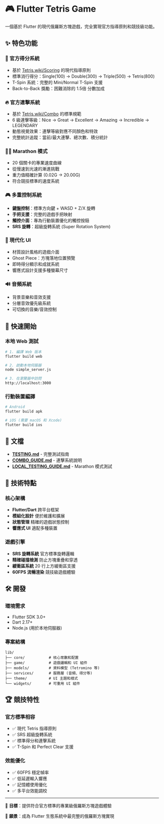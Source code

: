 # 🎮 Flutter Tetris Game

一個基於 Flutter 的現代俄羅斯方塊遊戲，完全實現官方指導原則和競技級功能。

## ✨ 特色功能

### 🎯 官方得分系統
- 基於 [Tetris.wiki/Scoring](https://tetris.wiki/Scoring) 的現代指導原則
- 標準消行得分：Single(100) → Double(300) → Triple(500) → Tetris(800)
- T-Spin 系統：完整的 Mini/Normal T-Spin 支援
- Back-to-Back 獎勵：困難消除的 1.5倍 分數加成

### 🔥 官方連擊系統
- 基於 [Tetris.wiki/Combo](https://tetris.wiki/Combo) 的標準規範
- 6 級連擊等級：Nice → Great → Excellent → Amazing → Incredible → LEGENDARY
- 動態視覺效果：連擊等級對應不同顏色和特效
- 完整統計追蹤：當前/最大連擊、總次數、積分統計

### 🏃‍♂️ Marathon 模式
- 20 個關卡的專業速度曲線
- 從慢速到光速的漸進挑戰
- 重力值精確計算 (0.02G → 20.00G)
- 符合競技標準的速度系統

### 🎮 多重控制系統
- **鍵盤控制**：標準方向鍵 + WASD + Z/X 旋轉
- **手把支援**：完整的遊戲手把映射
- **觸控介面**：專為行動裝置優化的觸控按鈕
- **SRS 旋轉**：超級旋轉系統 (Super Rotation System)

### 🎨 現代化 UI
- 材質設計風格的遊戲介面
- Ghost Piece：方塊落地位置預覽
- 即時得分顯示和成就系統
- 響應式設計支援多種螢幕尺寸

### 🔊 音頻系統
- 背景音樂和音效支援
- 分層音效優先級系統
- 可切換的音樂/音效控制

## 🚀 快速開始

### 本地 Web 測試
```bash
# 1. 編譯 Web 版本
flutter build web

# 2. 啟動本地伺服器
node simple_server.js

# 3. 在瀏覽器中訪問
http://localhost:3000
```

### 行動裝置編譯
```bash
# Android
flutter build apk

# iOS (需要 macOS 和 Xcode)
flutter build ios
```

## 📖 文檔

- **[TESTING.md](TESTING.md)** - 完整測試指南
- **[COMBO_GUIDE.md](COMBO_GUIDE.md)** - 連擊系統說明
- **[LOCAL_TESTING_GUIDE.md](LOCAL_TESTING_GUIDE.md)** - Marathon 模式測試

## 🎯 技術特點

### 核心架構
- **Flutter/Dart** 跨平台框架
- **模組化設計** 便於維護和擴展
- **狀態管理** 精確的遊戲狀態控制
- **響應式 UI** 適配多種裝置

### 遊戲引擎
- **SRS 旋轉系統** 官方標準旋轉邏輯
- **精確碰撞檢測** 防止方塊重疊和穿透
- **緩衝區系統** 20 行上方緩衝區支援
- **60FPS 流暢渲染** 競技級遊戲體驗

## 🛠️ 開發

### 環境需求
- Flutter SDK 3.0+
- Dart 2.17+
- Node.js (用於本地伺服器)

### 專案結構
```
lib/
├── core/           # 核心常數和配置
├── game/           # 遊戲邏輯和 UI 組件
├── models/         # 資料模型 (Tetromino 等)
├── services/       # 服務層 (音頻、得分等)
├── theme/          # UI 主題和樣式
└── widgets/        # 可重用 UI 組件
```

## 🏆 競技特性

### 官方標準相容
- ✅ 現代 Tetris 指導原則
- ✅ SRS 超級旋轉系統
- ✅ 標準得分和連擊系統
- ✅ T-Spin 和 Perfect Clear 支援

### 效能優化
- ✅ 60FPS 穩定幀率
- ✅ 低延遲輸入響應
- ✅ 記憶體使用優化
- ✅ 多平台效能調校

---

🎯 **目標**：提供符合官方標準的專業級俄羅斯方塊遊戲體驗

🚀 **願景**：成為 Flutter 生態系統中最完整的俄羅斯方塊實現
